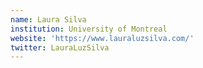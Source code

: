```yaml
---
name: Laura Silva
institution: University of Montreal
website: 'https://www.lauraluzsilva.com/'
twitter: LauraLuzSilva
---
```


